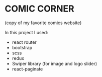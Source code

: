 # COMIC CORNER 
(copy of my favorite comics website)

In this project I used:
- react router
- bootstrap
- scss
- redux
- Swiper library (for image and logo slider)
- react-paginate
